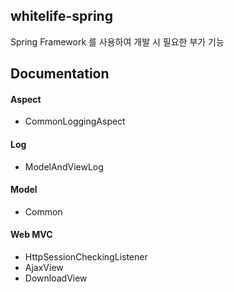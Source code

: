 whitelife-spring
---

Spring Framework 를 사용하여 개발 시 필요한 부가 기능

Documentation
---

#### Aspect
- CommonLoggingAspect

#### Log
- ModelAndViewLog

#### Model
- Common

#### Web MVC
- HttpSessionCheckingListener
- AjaxView
- DownloadView